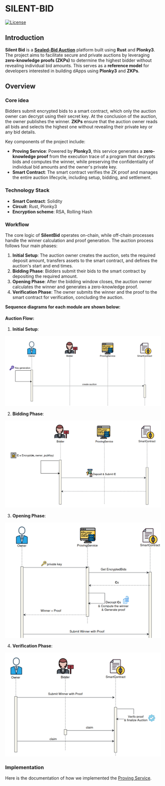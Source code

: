 # SILENT-BID

[![License](https://img.shields.io/github/license/sota-zk-labs/orn)](./LICENSE)

## Introduction

**Silent Bid** is a [**Sealed-Bid Auction**](https://www.investopedia.com/terms/s/sealed-bid-auction.asp) platform built
using **Rust** and **Plonky3**. The project aims to facilitate secure and private auctions by leveraging
**zero-knowledge proofs (ZKPs)** to determine the highest bidder without revealing individual bid amounts. This serves 
as a **reference model** for developers interested in building dApps using **Plonky3** and **ZKPs**.

## Overview

### Core idea

Bidders submit encrypted bids to a smart contract, which only the auction owner can decrypt using their secret key. At
the conclusion
of the auction, the owner publishes the winner. **ZKPs** ensure that the auction owner reads all bids and selects the
highest one
without revealing their private key or any bid details.

Key components of the project include:

- **Proving Service**: Powered by **Plonky3**, this service generates a **zero-knowledge proof** from the execution trace of
  a program that decrypts bids and computes the winner, while preserving the confidentiality of individual bid amounts
  and the owner's private key.
- **Smart Contract**: The smart contract verifies the ZK proof and manages the entire auction lifecycle, including
  setup, bidding, and settlement.

### Technology Stack

- **Smart Contract**: Solidity
- **Circuit**: Rust, Plonky3
- **Encryption scheme**: RSA, Rolling Hash

### Workflow

The core logic of **SilentBid** operates on-chain, while off-chain processes handle the winner calculation and proof
generation. The auction process follows four main phases:

1. **Initial Setup**: The auction owner creates the auction, sets the required deposit amount, transfers assets to the
   smart contract,
   and defines the auction's start and end times.
2. **Bidding Phase**: Bidders submit their bids to the smart contract by depositing the required amount.
3. **Opening Phase**: After the bidding window closes, the auction owner calculates the winner and generates a
   zero-knowledge proof.
4. **Verification Phase**: The owner submits the winner and the proof to the smart contract for verification, concluding the
   auction.

**Sequence diagrams for each module are shown below:**

#### Auction Flow:

1. **Initial Setup**:

![initial setup](diagram/initial_setup.png)

2. **Bidding Phase**:

![bidding phase](diagram/bidding.png)

3. **Opening Phase**:

![opening phase](diagram/opening.png)

4. **Verification Phase**:

![verification phase](diagram/verification.png)

### Implementation

Here is the documentation of how we implemented the [Proving Service](./document/proving_service.md).

